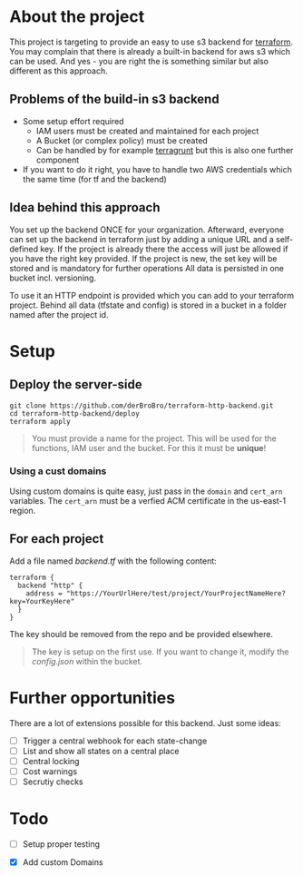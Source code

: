 # About the project
This project is targeting to provide an easy to use s3 backend for [terraform](https://www.terraform.io/).  
You may complain that there is already a built-in backend for aws s3 which can be used.
And yes - you are right the is something similar but also different as this approach.  

## Problems of the build-in s3 backend
- Some setup effort required
  - IAM users must be created and maintained for each project
  - A Bucket (or complex policy) must be created
  - Can be handled by for example [terragrunt](https://github.com/gruntwork-io/terragrunt) but this is also one further component
- If you want to do it right, you have to handle two AWS credentials which the same time (for tf and the backend)  

## Idea behind this approach
You set up the backend ONCE for your organization. Afterward, everyone can set up the backend in terraform just by adding a unique URL and a self-defined key. If the project is already there the access will just be allowed if you have the right key provided. If the project is new, the set key will be stored and is mandatory for further operations
All data is persisted in one bucket incl. versioning.  

To use it an HTTP endpoint is provided which you can add to your terraform project. 
Behind all data (tfstate and config) is stored in a bucket in a folder named after the project id. 

# Setup
## Deploy the server-side
```
git clone https://github.com/derBroBro/terraform-http-backend.git
cd terraform-http-backend/deploy
terraform apply
```
> You must provide a name for the project. This will be used for the functions, IAM user and the bucket. For this it must be **unique**!

### Using a cust domains
Using custom domains is quite easy, just pass in the `domain` and `cert_arn` variables.
The `cert_arn` must be a verfied ACM certificate in the us-east-1 region.

## For each project
Add a file named *backend.tf* with the following content:
```hcl
terraform {
  backend "http" {
    address = "https://YourUrlHere/test/project/YourProjectNameHere?key=YourKeyHere"
  }
}
```
The key should be removed from the repo and be provided elsewhere. 
> The key is setup on the first use. If you want to change it, modify the *config.json* within the bucket.


# Further opportunities
There are a lot of extensions possible for this backend.
Just some ideas:  
- [ ] Trigger a central webhook for each state-change  
- [ ] List and show all states on a central place  
- [ ] Central locking
- [ ] Cost warnings
- [ ] Secrutiy checks

# Todo
- [ ] Setup proper testing
- [x] Add custom Domains


